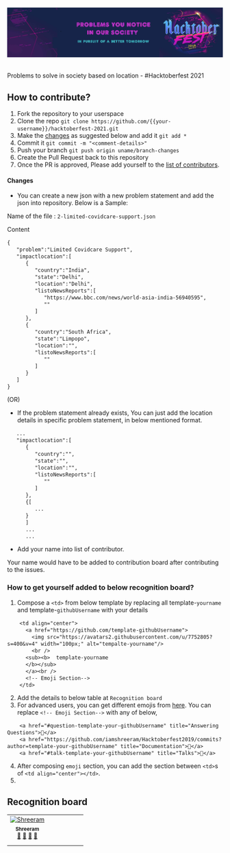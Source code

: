 <p align="center">
    <a href="#">
        <img src="./static/hbg.jpg" />
    </a>
    <br/> <br/>
</p>


Problems to solve in society based on location - #Hacktoberfest 2021

## How to contribute?
1. Fork the repository to your userspace
2. Clone the repo `git clone https://github.com/{{your-username}}/hacktoberfest-2021.git`
3. Make the [changes](https://github.com/iamshreeram/hacktoberfest-2021#changes) as suggested below and add it `git add *`
4. Commit it `git commit -m "<comment-details>"`
5. Push your branch `git push origin uname/branch-changes`
6. Create the Pull Request back to this repository
7. Once the PR is approved, Please add yourself to the [list of contributors](https://github.com/iamshreeram/hacktoberfest-2021/blob/master/README.md#recognition-board).


#### Changes
* You can create a new json with a new problem statement and add the json into repository. Below is a Sample: 

Name of the file : `2-limited-covidcare-support.json`

Content 
```
{
   "problem":"Limited Covidcare Support",
   "impactlocation":[
      {
         "country":"India",
         "state":"Delhi",
         "location":"Delhi",
         "listoNewsReports":[
            "https://www.bbc.com/news/world-asia-india-56940595",
            ""
         ]
      },
      {
         "country":"South Africa",
         "state":"Limpopo",
         "location":"",
         "listoNewsReports":[
            ""
         ]
      }
   ]
}

```
(OR) 
* If the problem statement already exists, You can just add the location details in specific problem statement, in below mentioned format. 

```
   ...
   "impactlocation":[
      {
         "country":"",
         "state":"",
         "location":"",
         "listoNewsReports":[
            ""
         ]
      },
      {[
         ...
      }
      ]
      ...
      ...

```
* Add your name into list of contributor. 

Your name would have to be added to contribution board after contributing to the issues. 

### How to get yourself added to below recognition board?
1. Compose a `<td>` from below template by replacing all template-`yourname` and template-`githubUsername` with your details
  ```
      <td align="center">
        <a href="https://github.com/template-githubUsername">
          <img src="https://avatars2.githubusercontent.com/u/7752805?s=400&v=4" width="100px;" alt="tempalte-yourname"/>
          <br />
        <sub><b>  template-yourname
        </b></sub>
        </a><br />
        <!-- Emoji Section-->
      </td>
  ```
2. Add the details to below table at `Recognition board`
3. For advanced users, you can get different emojis from [here](https://allcontributors.org/docs/en/emoji-key#table). You can replace `<!-- Emoji Section-->` with any of below, 
  ```
      <a href="#question-template-your-githubUsername" title="Answering Questions">💬</a> 
      <a href="https://github.com/iamshreeram/Hacktoberfest2019/commits?author=template-your-githubUsername" title="Documentation">📖</a> 
      <a href="#talk-template-your-githubUsername" title="Talks">📢</a>
  ```
4. After composing `emoji` section, you can add the section between `<td>`s of `<td align="center"></td>`.
5. 


## Recognition board 
<!-- ALL-CONTRIBUTORS-LIST:START - Do not remove or modify this section -->
<!-- prettier-ignore -->
<table>
  <tr>
    <td align="center">
      <a href="https://shreeram.us"><img src="https://avatars2.githubusercontent.com/u/7752805?s=400&v=4" width="100px;" alt="Shreeram"/><br />
      <sub><b>Shreeram</b></sub></a><br />
      <a href="#question-shreeram" title="Answering Questions">💬</a> 
      <a href="https://github.com/iamshreeram/Hacktoberfest2019/commits?author=shreeram" title="Documentation">📖</a> 
      <a href="#review-shreeram" title="Reviewed Pull Requests">👀</a> 
      <a href="#talk-shreeram" title="Talks">📢</a>
    </td>
    <td align="center"></td>
    <td align="center"></td>
    <td align="center"></td>
    <td align="center"></td>
    <td align="center"></td>
    <td align="center"></td>
  </tr>
  <tr>
    <td align="center"></td>
    <td align="center"></td>
    <td align="center"></td>
    <td align="center"></td>
    <td align="center"></td>
    <td align="center"></td>
    <td align="center"></td>
  </tr>
  <tr>
    <td align="center"></td>
    <td align="center"></td>
    <td align="center"></td>
    <td align="center"></td>
    <td align="center"></td>
    <td align="center"></td>
    <td align="center"></td>
  </tr>
</table>
